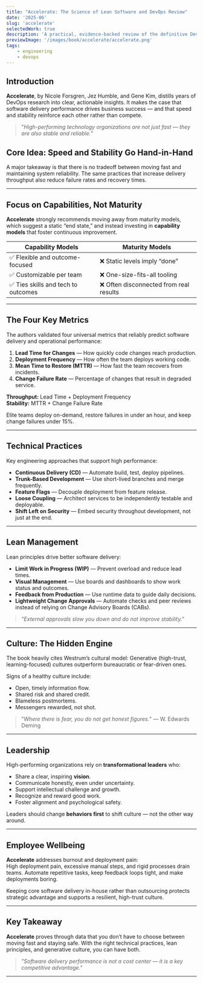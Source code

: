 ```yaml
---
title: "Accelerate: The Science of Lean Software and DevOps Review"
date: '2025-06'
slug: 'accelerate'
selectedWork: true
description: 'A practical, evidence-backed review of the definitive DevOps and software delivery performance book.'
previewImage: '/images/book/accelerate/accelerate.png'
tags:
    - engineering
    - devops
---
```


## Introduction

**Accelerate**, by Nicole Forsgren, Jez Humble, and Gene Kim, distills years of DevOps research into clear, actionable insights. It makes the case that software delivery performance drives business success — and that speed and stability reinforce each other rather than compete.

> "_High-performing technology organizations are not just fast — they are also stable and reliable._"

## Core Idea: Speed and Stability Go Hand-in-Hand

A major takeaway is that there is no tradeoff between moving fast and maintaining system reliability. The same practices that increase delivery throughput also reduce failure rates and recovery times.

---

## Focus on Capabilities, Not Maturity

**Accelerate** strongly recommends moving away from maturity models, which suggest a static “end state,” and instead investing in **capability models** that foster continuous improvement.

| Capability Models | Maturity Models |
| ----------------- | ---------------- |
| ✅ Flexible and outcome-focused | ❌ Static levels imply “done” |
| ✅ Customizable per team | ❌ One-size-fits-all tooling |
| ✅ Ties skills and tech to outcomes | ❌ Often disconnected from real results |

---

## The Four Key Metrics

The authors validated four universal metrics that reliably predict software delivery and operational performance:

1. **Lead Time for Changes** — How quickly code changes reach production.
2. **Deployment Frequency** — How often the team deploys working code.
3. **Mean Time to Restore (MTTR)** — How fast the team recovers from incidents.
4. **Change Failure Rate** — Percentage of changes that result in degraded service.

**Throughput:** Lead Time + Deployment Frequency  
**Stability:** MTTR + Change Failure Rate

Elite teams deploy on-demand, restore failures in under an hour, and keep change failures under 15%.

---

## Technical Practices

Key engineering approaches that support high performance:

- **Continuous Delivery (CD)** — Automate build, test, deploy pipelines.
- **Trunk-Based Development** — Use short-lived branches and merge frequently.
- **Feature Flags** — Decouple deployment from feature release.
- **Loose Coupling** — Architect services to be independently testable and deployable.
- **Shift Left on Security** — Embed security throughout development, not just at the end.

---

## Lean Management

Lean principles drive better software delivery:

- **Limit Work in Progress (WIP)** — Prevent overload and reduce lead times.
- **Visual Management** — Use boards and dashboards to show work status and outcomes.
- **Feedback from Production** — Use runtime data to guide daily decisions.
- **Lightweight Change Approvals** — Automate checks and peer reviews instead of relying on Change Advisory Boards (CABs).

> _"External approvals slow you down and do not improve stability."_

---

## Culture: The Hidden Engine

The book heavily cites Westrum’s cultural model: Generative (high-trust, learning-focused) cultures outperform bureaucratic or fear-driven ones.

Signs of a healthy culture include:
- Open, timely information flow.
- Shared risk and shared credit.
- Blameless postmortems.
- Messengers rewarded, not shot.

> "_Where there is fear, you do not get honest figures._" — W. Edwards Deming

---

## Leadership

High-performing organizations rely on **transformational leaders** who:

- Share a clear, inspiring **vision**.
- Communicate honestly, even under uncertainty.
- Support intellectual challenge and growth.
- Recognize and reward good work.
- Foster alignment and psychological safety.

Leaders should change **behaviors first** to shift culture — not the other way around.

---

## Employee Wellbeing

**Accelerate** addresses burnout and deployment pain:  
High deployment pain, excessive manual steps, and rigid processes drain teams. Automate repetitive tasks, keep feedback loops tight, and make deployments boring.

Keeping core software delivery in-house rather than outsourcing protects strategic advantage and supports a resilient, high-trust culture.

---

## Key Takeaway

**Accelerate** proves through data that you don’t have to choose between moving fast and staying safe. With the right technical practices, lean principles, and generative culture, you can have both.

> _"Software delivery performance is not a cost center — it is a key competitive advantage."_

---
